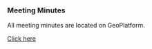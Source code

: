 
### Meeting Minutes

All meeting minutes are located on GeoPlatform.  

[Click here](https://communities.geoplatform.gov/ngda-transportation/federal-lands-roads-working-group-meetings-minutes/)
